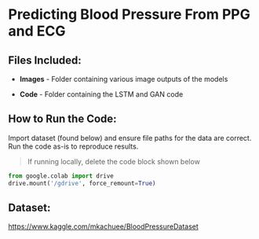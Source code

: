 # Predicting Blood Pressure From PPG and ECG

## Files Included:

*  **Images** - Folder containing various image outputs of the models

*  **Code** - Folder containing the LSTM and GAN code

## How to Run the Code:

Import dataset (found below) and  ensure file paths for the data are correct. Run the code as-is to reproduce results.

> If running locally, delete the code block shown below

```python
from google.colab import drive
drive.mount('/gdrive', force_remount=True)
```

## Dataset:

https://www.kaggle.com/mkachuee/BloodPressureDataset
